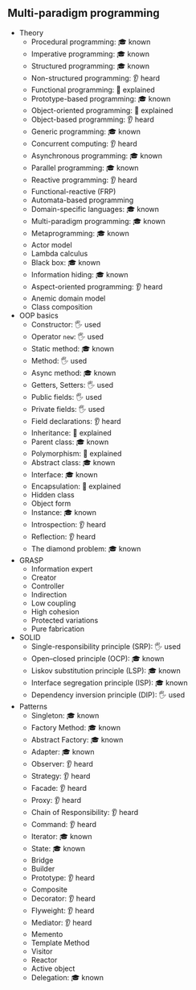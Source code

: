 ## Multi-paradigm programming

- Theory
  - Procedural programming: 🎓 known
  - Imperative programming: 🎓 known
  - Structured programming: 🎓 known
  - Non-structured programming: 👂 heard
  - Functional programming: 🙋 explained
  - Prototype-based programming: 🎓 known
  - Object-oriented programming: 🙋 explained
  - Object-based programming: 👂 heard
  - Generic programming: 🎓 known
  - Concurrent computing: 👂 heard
  - Asynchronous programming: 🎓 known
  - Parallel programming: 🎓 known
  - Reactive programming: 👂 heard
  - Functional-reactive (FRP)
  - Automata-based programming
  - Domain-specific languages: 🎓 known
  - Multi-paradigm programming: 🎓 known
  - Metaprogramming: 🎓 known
  - Actor model
  - Lambda calculus
  - Black box: 🎓 known
  - Information hiding: 🎓 known
  - Aspect-oriented programming: 👂 heard
  - Anemic domain model
  - Class composition
- OOP basics
  - Constructor: 🖐️ used
  - Operator `new`: 🖐️ used
  - Static method: 🎓 known
  - Method: 🖐️ used
  - Async method: 🎓 known
  - Getters, Setters: 🖐️ used
  - Public fields: 🖐️ used
  - Private fields: 🖐️ used
  - Field declarations: 👂 heard
  - Inheritance: 🙋 explained
  - Parent class: 🎓 known
  - Polymorphism: 🙋 explained
  - Abstract class: 🎓 known
  - Interface: 🎓 known
  - Encapsulation: 🙋 explained
  - Hidden class
  - Object form
  - Instance: 🎓 known
  - Introspection: 👂 heard
  - Reflection: 👂 heard
  - The diamond problem: 🎓 known
- GRASP
  - Information expert
  - Creator
  - Controller
  - Indirection
  - Low coupling
  - High cohesion
  - Protected variations
  - Pure fabrication
- SOLID
  - Single-responsibility principle (SRP): 🖐️ used
  - Open–closed principle (OCP): 🎓 known
  - Liskov substitution principle (LSP): 🎓 known
  - Interface segregation principle (ISP): 🎓 known
  - Dependency inversion principle (DIP): 🖐️ used
- Patterns
  - Singleton: 🎓 known
  - Factory Method: 🎓 known
  - Abstract Factory: 🎓 known
  - Adapter: 🎓 known
  - Observer: 👂 heard
  - Strategy: 👂 heard
  - Facade: 👂 heard
  - Proxy: 👂 heard
  - Chain of Responsibility: 👂 heard
  - Command: 👂 heard
  - Iterator: 🎓 known
  - State: 🎓 known
  - Bridge
  - Builder
  - Prototype: 👂 heard
  - Composite
  - Decorator: 👂 heard
  - Flyweight: 👂 heard
  - Mediator: 👂 heard
  - Memento
  - Template Method
  - Visitor
  - Reactor
  - Active object
  - Delegation: 🎓 known
